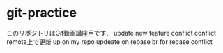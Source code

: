 ﻿# git-practice
このリポジトリはGit動画講座用です．
update new feature
conflict
conflict remote上で更新
up on my repo
updeate on rebase br for rebase conflict